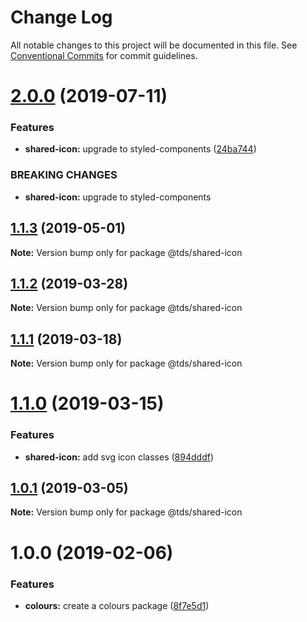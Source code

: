 # Change Log

All notable changes to this project will be documented in this file.
See [Conventional Commits](https://conventionalcommits.org) for commit guidelines.

# [2.0.0](https://github.com/telus/tds-core/compare/@tds/shared-icon@1.1.3...@tds/shared-icon@2.0.0) (2019-07-11)


### Features

* **shared-icon:** upgrade to styled-components ([24ba744](https://github.com/telus/tds-core/commit/24ba744))


### BREAKING CHANGES

* **shared-icon:** upgrade to styled-components





## [1.1.3](https://github.com/telus/tds-core/compare/@tds/shared-icon@1.1.2...@tds/shared-icon@1.1.3) (2019-05-01)

**Note:** Version bump only for package @tds/shared-icon





## [1.1.2](https://github.com/telus/tds-core/compare/@tds/shared-icon@1.1.1...@tds/shared-icon@1.1.2) (2019-03-28)

**Note:** Version bump only for package @tds/shared-icon





## [1.1.1](https://github.com/telus/tds-core/compare/@tds/shared-icon@1.1.0...@tds/shared-icon@1.1.1) (2019-03-18)

**Note:** Version bump only for package @tds/shared-icon





# [1.1.0](https://github.com/telus/tds-core/compare/@tds/shared-icon@1.0.1...@tds/shared-icon@1.1.0) (2019-03-15)


### Features

* **shared-icon:** add svg icon classes ([894dddf](https://github.com/telus/tds-core/commit/894dddf))





## [1.0.1](https://github.com/telus/tds-core/compare/@tds/shared-icon@1.0.0...@tds/shared-icon@1.0.1) (2019-03-05)

**Note:** Version bump only for package @tds/shared-icon





# 1.0.0 (2019-02-06)


### Features

* **colours:** create a colours package ([8f7e5d1](https://github.com/telus/tds-core/commit/8f7e5d1))
